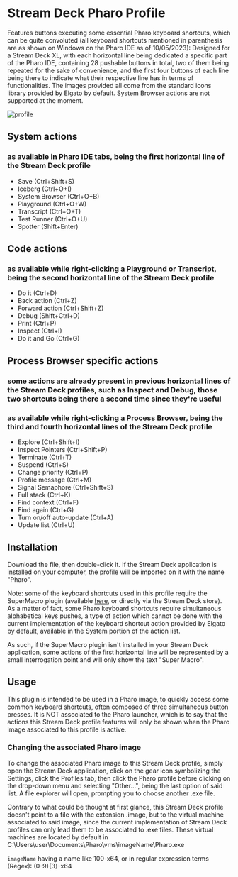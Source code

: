 # Stream Deck Pharo Profile
Features buttons executing some essential Pharo keyboard shortcuts, which can be quite convoluted (all keyboard shortcuts mentioned in parenthesis are as shown on Windows on the Pharo IDE as of 10/05/2023):
Designed for a Stream Deck XL, with each horizontal line being dedicated a specific part of the Pharo IDE, containing 28 pushable buttons in total, two of them being repeated for the sake of convenience, and the first four buttons of each line being there to indicate what their respective line has in terms of functionalities.
The images provided all come from the standard icons library provided by Elgato by default.
System Browser actions are not supported at the moment.

![profile](https://github.com/OpenSmock/PharoStreamDeck/assets/76944457/e9d6a12b-8e3c-4446-999f-5c48ec1bf64e)

## System actions 
### as available in Pharo IDE tabs, being the first horizontal line of the Stream Deck profile

- Save (Ctrl+Shift+S)
- Iceberg (Ctrl+O+I)
- System Browser (Ctrl+O+B)
- Playground (Ctrl+O+W)
- Transcript (Ctrl+O+T)
- Test Runner (Ctrl+O+U)
- Spotter (Shift+Enter)

## Code actions 
### as available while right-clicking a Playground or Transcript, being the second horizontal line of the Stream Deck profile
- Do it (Ctrl+D)
- Back action (Ctrl+Z)
- Forward action (Ctrl+Shift+Z)
- Debug (Shift+Ctrl+D)
- Print (Ctrl+P)
- Inspect (Ctrl+I)
- Do it and Go (Ctrl+G)

## Process Browser specific actions 
### some actions are already present in previous horizontal lines of the Stream Deck profiles, such as Inspect and Debug, those two shortcuts being there a second time since they're useful
### as available while right-clicking a Process Browser, being the third and fourth horizontal lines of the Stream Deck profile
- Explore (Ctrl+Shift+I)
- Inspect Pointers (Ctrl+Shift+P)
- Terminate (Ctrl+T)
- Suspend (Ctrl+S)
- Change priority (Ctrl+P)
- Profile message (Ctrl+M)
- Signal Semaphore (Ctrl+Shift+S)
- Full stack (Ctrl+K)
- Find context (Ctrl+F)
- Find again (Ctrl+G)
- Turn on/off auto-update (Ctrl+A)
- Update list (Ctrl+U)

## Installation
Download the file, then double-click it. If the Stream Deck application is installed on your computer, the profile will be imported on it with the name "Pharo".

Note: some of the keyboard shortcuts used in this profile require the SuperMacro plugin (available [here](https://github.com/BarRaider/streamdeck-supermacro), or directly via the Stream Deck store). As a matter of fact, some Pharo keyboard shortcuts require simultaneous alphabetical keys pushes, a type of action which cannot be done with the current implementation of the keyboard shortcut action provided by Elgato by default, available in the System portion of the action list. 

As such, if the SuperMacro plugin isn't installed in your Stream Deck application, some actions of the first horizontal line will be represented by a small interrogation point and will only show the text "Super Macro".

## Usage
This plugin is intended to be used in a Pharo image, to quickly access some common keyboard shortcuts, often composed of three simultaneous button presses.
It is NOT associated to the Pharo launcher, which is to say that the actions this Stream Deck profile features will only be shown when the Pharo image associated to this profile is active.

### Changing the associated Pharo image
To change the associated Pharo image to this Stream Deck profile, simply open the Stream Deck application, click on the gear icon symbolizing the Settings, click the Profiles tab, then click the Pharo profile before clicking on the drop-down menu and selecting "Other...", being the last option of said list. A file explorer will open, prompting you to choose another .exe file.

Contrary to what could be thought at first glance, this Stream Deck profile doesn't point to a file with the extension .image, but to the virtual machine associated to said image, since the current implementation of Stream Deck profiles can only lead them to be associated to .exe files. These virtual machines are located by default in C:\Users\user\Documents\Pharo\vms\imageName\Pharo.exe

`imageName` having a name like 100-x64, or in regular expression terms (Regex): (0-9){3}-x64
